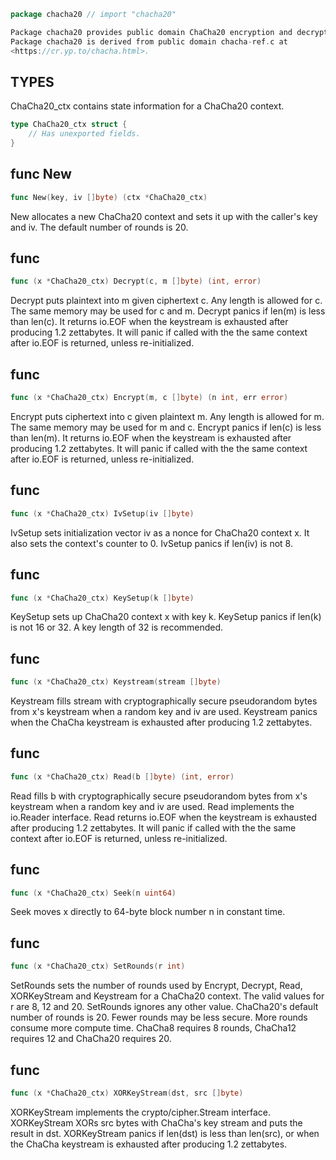 ```go
package chacha20 // import "chacha20"
```
```go
Package chacha20 provides public domain ChaCha20 encryption and decryption.
Package chacha20 is derived from public domain chacha-ref.c at
<https://cr.yp.to/chacha.html>.
```
## TYPES

ChaCha20_ctx contains state information for a ChaCha20 context.
```go
type ChaCha20_ctx struct {
	// Has unexported fields.
}
```
## func New
```go
func New(key, iv []byte) (ctx *ChaCha20_ctx)
```
New allocates a new ChaCha20 context and sets it up with the caller's key
and iv. The default number of rounds is 20.

## func 
```go
func (x *ChaCha20_ctx) Decrypt(c, m []byte) (int, error)
```
Decrypt puts plaintext into m given ciphertext c. Any length is allowed for
c. The same memory may be used for c and m. Decrypt panics if len(m) is
less than len(c). It returns io.EOF when the keystream is exhausted after
producing 1.2 zettabytes. It will panic if called with the the same context
after io.EOF is returned, unless re-initialized.

## func 
```go
func (x *ChaCha20_ctx) Encrypt(m, c []byte) (n int, err error)
```
Encrypt puts ciphertext into c given plaintext m. Any length is allowed for
m. The same memory may be used for m and c. Encrypt panics if len(c) is
less than len(m). It returns io.EOF when the keystream is exhausted after
producing 1.2 zettabytes. It will panic if called with the the same context
after io.EOF is returned, unless re-initialized.

## func 
```go
func (x *ChaCha20_ctx) IvSetup(iv []byte)
```
IvSetup sets initialization vector iv as a nonce for ChaCha20 context x.
It also sets the context's counter to 0. IvSetup panics if len(iv) is not 8.

## func 
```go
func (x *ChaCha20_ctx) KeySetup(k []byte)
```
KeySetup sets up ChaCha20 context x with key k. KeySetup panics if len(k) is
not 16 or 32. A key length of 32 is recommended.

## func 
```go
func (x *ChaCha20_ctx) Keystream(stream []byte)
```
Keystream fills stream with cryptographically secure pseudorandom bytes from
x's keystream when a random key and iv are used. Keystream panics when the
ChaCha keystream is exhausted after producing 1.2 zettabytes.

## func 
```go
func (x *ChaCha20_ctx) Read(b []byte) (int, error)
```
Read fills b with cryptographically secure pseudorandom bytes from x's
keystream when a random key and iv are used. Read implements the io.Reader
interface. Read returns io.EOF when the keystream is exhausted after
producing 1.2 zettabytes. It will panic if called with the the same context
after io.EOF is returned, unless re-initialized.

## func 
```go
func (x *ChaCha20_ctx) Seek(n uint64)
```
Seek moves x directly to 64-byte block number n in constant time.

## func 
```go
func (x *ChaCha20_ctx) SetRounds(r int)
```
SetRounds sets the number of rounds used by Encrypt, Decrypt, Read,
XORKeyStream and Keystream for a ChaCha20 context. The valid values for r
are 8, 12 and 20. SetRounds ignores any other value. ChaCha20's default
number of rounds is 20. Fewer rounds may be less secure. More rounds consume
more compute time. ChaCha8 requires 8 rounds, ChaCha12 requires 12 and
ChaCha20 requires 20.

## func 
```go
func (x *ChaCha20_ctx) XORKeyStream(dst, src []byte)
```
XORKeyStream implements the crypto/cipher.Stream interface. XORKeyStream
XORs src bytes with ChaCha's key stream and puts the result in dst.
XORKeyStream panics if len(dst) is less than len(src), or when the ChaCha
keystream is exhausted after producing 1.2 zettabytes.


